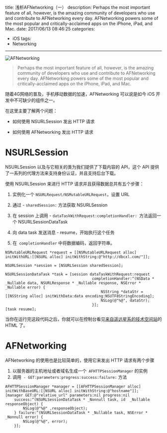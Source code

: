 title: 浅析AFNetworking（一）
description: Perhaps the most important feature of all, however, is the amazing community of developers who use and contribute to AFNetworking every day. AFNetworking powers some of the most popular and critically-acclaimed apps on the iPhone, iPad, and Mac.
date: 2017/06/13 08:46:25
categories: 
- iOS
tags:
- Networking

---

![AFNetworking](https://camo.githubusercontent.com/1560be050811ab73457e90aee62cd1cd257c7fb9/68747470733a2f2f7261772e6769746875622e636f6d2f41464e6574776f726b696e672f41464e6574776f726b696e672f6173736574732f61666e6574776f726b696e672d6c6f676f2e706e67)

> Perhaps the most important feature of all, however, is the amazing community of developers who use and contribute to AFNetworking every day. AFNetworking powers some of the most popular and critically-acclaimed apps on the iPhone, iPad, and Mac.

随着4G网络的普及，手机移动数据的加速，AFNetworking 可以说是如今 iOS 开发中不可缺少的组件之一。

在这里主要了解两个问题：

- 如何使用 NSURLSession 发出 HTTP 请求

- 如何使用 AFNetworking 发出 HTTP 请求


# NSURLSession

NSURLSession 以及与它相关的类为我们提供了下载内容的 API，这个 API 提供了一系列的代理方法来支持身份认证，并且支持后台下载。

使用 NSURLSession 来进行 HTTP 请求并且获得数据总共有五个步骤：

1. 实例化一个 `NSURLRequest/NSMutableURLRequest`，设置 URL

2. 通过 - `sharedSession:` 方法获取 NSURLSession

3. 在 session 上调用 - `dataTaskWithRequest:completionHandler: `方法返回一个 NSURLSessionDataTask

4. 向 data task 发送消息 - resume，开始执行这个任务

5. 在` completionHandler` 中将数据编码，返回字符串。

```
NSMutableURLRequest *request = [[NSMutableURLRequest alloc] initWithURL:[[NSURL alloc] initWithString:@"http://dbcxl.com/"]];

NSURLSession *session = [NSURLSession sharedSession];

NSURLSessionDataTask *task = [session dataTaskWithRequest:request
                                       completionHandler:^(NSData * _Nullable data, NSURLResponse * _Nullable response, NSError * _Nullable error) {
                                           NSString *dataStr = [[NSString alloc] initWithData:data encoding:NSUTF8StringEncoding];
                                           NSLog(@"%@", dataStr);
                                       }];
[task resume];

```

当你在运行完这段代码之后，你就可以在控制台看见[来自遥远星系的技术空间站](http://dbcxl.com/)的 HTML 了。

# AFNetworking 

AFNetworking 的使用也是比较简单的，使用它来发出 HTTP 请求有两个步骤

1. 以服务器的主机地址或者域名生成一个` AFHTTPSessionManager` 的实例
2. 调用` - GET:parameters:progress:success:failure:` 方法

```
AFHTTPSessionManager *manager = [[AFHTTPSessionManager alloc] initWithBaseURL:[[NSURL alloc] initWithString:@"hostname"]];
[manager GET:@"relative_url" parameters:nil progress:nil
    success:^(NSURLSessionDataTask * _Nonnull task, id  _Nullable responseObject) {
        NSLog(@"%@" ,responseObject);
    } failure:^(NSURLSessionDataTask * _Nullable task, NSError * _Nonnull error) {
        NSLog(@"%@", error);
    }];
```
